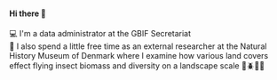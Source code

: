 #### Hi there :metal:
:computer: I'm a data administrator at the GBIF Secretariat\
:microscope: I also spend a little free time as an external researcher at the Natural History Museum of Denmark where I examine how various land covers effect flying insect biomass and diversity on a landscape scale :bug::beetle::honeybee::ant:

<!--
**CecSve/CecSve** is a ✨ _special_ ✨ repository because its `README.md` (this file) appears on your GitHub profile.

Here are some ideas to get you started:

- 🔭 I’m currently working on ...
- 🌱 I’m currently learning ...
- 👯 I’m looking to collaborate on ...
- 🤔 I’m looking for help with ...
- 💬 Ask me about ...
- 📫 How to reach me: ...
- 😄 Pronouns: ...
- ⚡ Fun fact: ...
-->
